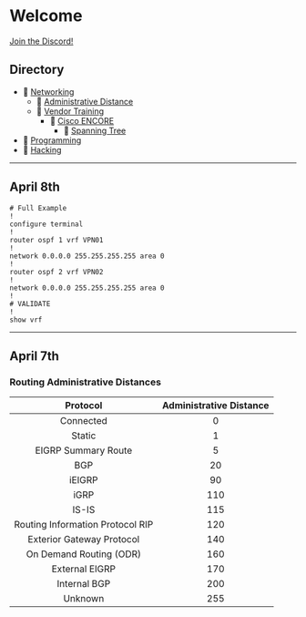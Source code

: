 # Welcome

[Join the Discord!](https://discord.gg/GN4tyGZtfP)

## Directory

* 📁 [Networking](./#)
    + 📂 [Administrative Distance](./networking/admin-distances.md)
    + 📂 [Vendor Training](./vendor-training/README.md)
        -  📂 [Cisco ENCORE](./vendor-training/safari/safari_ENCOR_350-401/README.md)
            * 📂 [Spanning Tree](./vendor-training/safari/safari_ENCOR_350-401/L3_spanning-tree.md)
* 📁 [Programming](./#)
* 📁 [Hacking](./#)

---

## April 8th

```
# Full Example
!
configure terminal
!
router ospf 1 vrf VPN01
!
network 0.0.0.0 255.255.255.255 area 0
!
router ospf 2 vrf VPN02
!
network 0.0.0.0 255.255.255.255 area 0
!
# VALIDATE
!
show vrf
```

---

## April 7th

### Routing Administrative Distances

| Protocol | Administrative Distance |
|:--------:|:-----------------------:|
|Connected|0|
|Static|1|
|EIGRP Summary Route|5|
|BGP|20|
|iEIGRP|90|
|iGRP|110|
|IS-IS|115|
|Routing Information Protocol RIP|120|
|Exterior Gateway Protocol|140|
|On Demand Routing (ODR)|160|
|External EIGRP|170|
|Internal BGP|200|
|Unknown|255|
